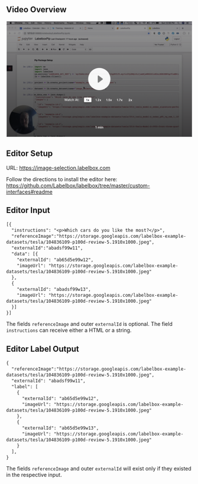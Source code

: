 ## Video Overview

[![Video Tutorial](./video.png)](https://www.loom.com/share/5b53617b027d4ef382d56a8dcc6ca5f1)

## Editor Setup

URL: https://image-selection.labelbox.com

Follow the directions to install the editor here: https://github.com/Labelbox/labelbox/tree/master/custom-interfaces#readme

## Editor Input

```
[{
  "instructions": "<p>Which cars do you like the most?</p>",
  "referenceImage":"https://storage.googleapis.com/labelbox-example-datasets/tesla/104836109-p100d-review-5.1910x1000.jpeg",
  "externalId":"abadsf99w11",
  "data": [{
    "externalId": "ab65d5e99w12",
    "imageUrl": "https://storage.googleapis.com/labelbox-example-datasets/tesla/104836109-p100d-review-5.1910x1000.jpeg"
  },
  {
    "externalId": "abadsf99w13",
    "imageUrl": "https://storage.googleapis.com/labelbox-example-datasets/tesla/104836109-p100d-review-5.1910x1000.jpeg"
  }]
}]
```

The fields `referenceImage` and outer `externalId` is optional.
The field `instructions` can receive either a HTML or a string.

## Editor Label Output

```
{
  "referenceImage":"https://storage.googleapis.com/labelbox-example-datasets/tesla/104836109-p100d-review-5.1910x1000.jpeg",
  "externalId": "abadsf99w11",
  "label": [
    {
      "externalId": "ab65d5e99w12",
      "imageUrl": "https://storage.googleapis.com/labelbox-example-datasets/tesla/104836109-p100d-review-5.1910x1000.jpeg"
    },
    {
      "externalId": "ab65d5e99w13",
      "imageUrl": "https://storage.googleapis.com/labelbox-example-datasets/tesla/104836109-p100d-review-5.1910x1000.jpeg"
    }
  ],
}
```

The fields `referenceImage` and outer `externalId` will exist only if they existed in the respective input.
